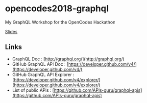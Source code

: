# opencodes2018-graphql
My GraphQL Workshop for the OpenCodes Hackathon

[Slides](https://gitpitch.com/Vertmo/opencodes2018-graphql/)

## Links
* GraphQL Doc : [http://graphql.org/](http://graphql.org/)
* GitHub GraphQL API Doc : [https://developer.github.com/v4/](https://developer.github.com/v4/)
* GitHub GraphQL API Explorer : [https://developer.github.com/v4/explorer/](https://developer.github.com/v4/explorer/)
* List of public APIs : [https://github.com/APIs-guru/graphql-apis](https://github.com/APIs-guru/graphql-apis)
